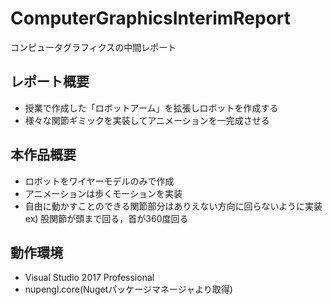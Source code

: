 
# ComputerGraphicsInterimReport
コンピュータグラフィクスの中間レポート

## レポート概要
- 授業で作成した「ロボットアーム」を拡張しロボットを作成する
- 様々な関節ギミックを実装してアニメーションを一完成させる

## 本作品概要
- ロボットをワイヤーモデルのみで作成
- アニメーションは歩くモーションを実装
- 自由に動かすことのできる関節部分はありえない方向に回らないように実装  
ex) 股関節が頭まで回る，首が360度回る

## 動作環境
- Visual Studio 2017 Professional
- nupengl.core(Nugetパッケージマネージャより取得)
